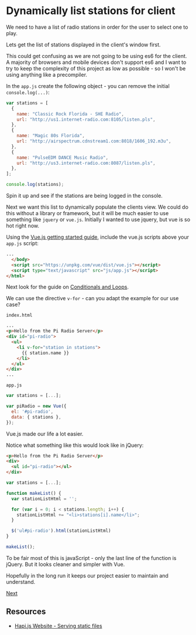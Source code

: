 # Dynamically list stations for client

We need to have a list of radio stations in order for the user to select one to play.

Lets get the list of stations displayed in the client's window first.

This could get confusing as we are not going to be using es6 for the client. A majority of browsers and mobile devices don't support es6 and I want to try to keep the complexity of this project as low as possible - so I won't be using anything like a precompiler.

In the `app.js` create the following object - you can remove the initial `console.log(...)`:

```js
var stations = [
  {
    name: "Classic Rock Florida - SHE Radio",
    url: "http://us1.internet-radio.com:8105/listen.pls",
  },
  {
    name: "Magic 80s Florida",
    url: "http://airspectrum.cdnstream1.com:8018/1606_192.m3u",
  },
  {
    name: "PulseEDM DANCE Music Radio",
    url: "http://us3.internet-radio.com:8087/listen.pls",
  },
];

console.log(stations);
```

Spin it up and see if the stations are being logged in the console.

Next we want this list to dynamically populate the clients view. We could do this without a library or framework, but it will be much easier to use something like `jquery` or `vue.js`. Initially I wanted to use jquery, but vue is so hot right now.

Using the [Vue.js getting started guide](https://vuejs.org/v2/guide/#Getting-Started), include the vue.js scripts above your `app.js` script:

```html
...
  </body>
  <script src="https://unpkg.com/vue/dist/vue.js"></script>
  <script type="text/javascript" src="js/app.js"></script>
</html>
```

Next look for the guide on [Conditionals and Loops](https://vuejs.org/v2/guide/#Conditionals-and-Loops).

We can use the directive `v-for` - can you adapt the example for our use case?

`index.html`

```html
...
<p>Hello from the Pi Radio Server</p>
<div id="pi-radio">
  <ul>
    <li v-for="station in stations">
      {{ station.name }}
    </li>
  </ul>
</div>
...
```

`app.js`

```js
var stations = [...];

var piRadio = new Vue({
  el: '#pi-radio',
  data: { stations },
});
```

Vue.js made our life a lot easier.

Notice what something like this would look like in jQuery:

```html
<p>Hello from the Pi Radio Server</p>
<div>
  <ul id="pi-radio"></ul>
</div>
```

```js
var stations = [...];

function makeList() {
  var stationListHtml = '';

  for (var i = 0; i < stations.length; i++) {
    stationListHtml += "<li>stations[i].name</li>";
  }

  $('ul#pi-radio').html(stationListHtml)
}

makeList();
```

To be fair most of this is javaScript - only the last line  of the function is jQuery. But it looks cleaner and simpler with Vue.

Hopefully in the long run it keeps our project easier to maintain and understand.

[Next](#)

## Resources

* [Hapi.js Website - Serving static files](https://hapijs.com/tutorials/serving-files?lang=en_US#replyfile)
